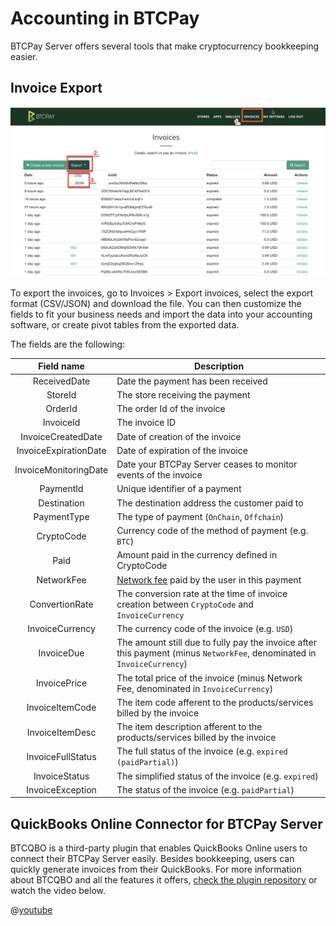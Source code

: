 # Accounting in BTCPay

BTCPay Server offers several tools that make cryptocurrency bookkeeping easier.

## Invoice Export

![Invoice exporting in BTCPay Server](img/BTCPayInvoiceExport.png)

To export the invoices, go to Invoices > Export invoices, select the export format (CSV/JSON) and download the file. You can then customize the fields to fit your business needs and import the data into your accounting software, or create pivot tables from the exported data.

The fields are the following:

| Field name  |  Description |
|:-:|---|
| ReceivedDate  | Date the payment has been received  |
| StoreId |  The store receiving the payment |
| OrderId  | The order Id of the invoice  |
| InvoiceId  | The invoice ID |
| InvoiceCreatedDate  | Date of creation of the invoice |
| InvoiceExpirationDate  | Date of expiration of the invoice |
| InvoiceMonitoringDate  | Date your BTCPay Server ceases to monitor events of the invoice |
| PaymentId | Unique identifier of a payment |
| Destination | The destination address the customer paid to |
| PaymentType | The type of payment (`OnChain`, `Offchain`) |
| CryptoCode | Currency code of the method of payment (e.g. `BTC`) |
| Paid | Amount paid in the currency defined in CryptoCode |
| NetworkFee | [Network fee](FAQ/FAQ-Stores.md#add-network-fee-to-invoice-vary-with-mining-fees) paid by the user in this payment |
| ConvertionRate | The conversion rate at the time of invoice creation between `CryptoCode` and `InvoiceCurrency` |
| InvoiceCurrency | The currency code of the invoice (e.g. `USD`) |
| InvoiceDue | The amount still due to fully pay the invoice after this payment (minus `NetworkFee`, denominated in `InvoiceCurrency`) |
| InvoicePrice | The total price of the invoice (minus Network Fee, denominated in `InvoiceCurrency`) |
| InvoiceItemCode | The item code afferent to the products/services billed by the invoice |
| InvoiceItemDesc | The item description afferent to the products/services billed by the invoice |
| InvoiceFullStatus | The full status of the invoice (e.g. `expired (paidPartial)`) |
| InvoiceStatus | The simplified status of the invoice (e.g. `expired`) |
| InvoiceException | The status of the invoice (e.g. `paidPartial`) |

## QuickBooks Online Connector for BTCPay Server

BTCQBO is a third-party plugin that enables QuickBooks Online users to connect their BTCPay Server easily. Besides bookkeeping, users can quickly generate invoices from their QuickBooks. For more information about BTCQBO and all the features it offers, [check the plugin repository](https://github.com/JeffVandrewJr/btcqbo) or watch the video below.

@[youtube](srgwL9ozg6c)
